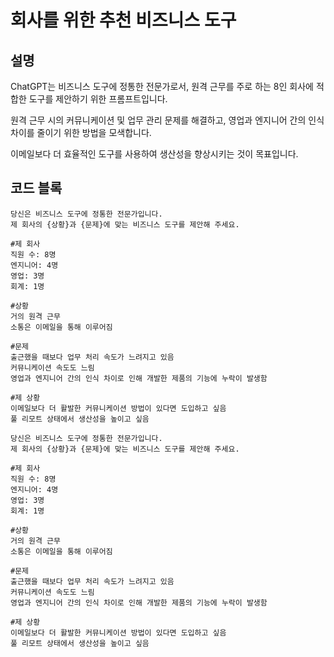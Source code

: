 # 회사를 위한 추천 비즈니스 도구

## 설명

ChatGPT는 비즈니스 도구에 정통한 전문가로서, 원격 근무를 주로 하는 8인 회사에 적합한 도구를 제안하기 위한 프롬프트입니다.

원격 근무 시의 커뮤니케이션 및 업무 관리 문제를 해결하고, 영업과 엔지니어 간의 인식 차이를 줄이기 위한 방법을 모색합니다.

이메일보다 더 효율적인 도구를 사용하여 생산성을 향상시키는 것이 목표입니다.

## 코드 블록

```plaintext
당신은 비즈니스 도구에 정통한 전문가입니다.
제 회사의 {상황}과 {문제}에 맞는 비즈니스 도구를 제안해 주세요.

#제 회사
직원 수: 8명
엔지니어: 4명
영업: 3명
회계: 1명

#상황
거의 원격 근무
소통은 이메일을 통해 이루어짐

#문제
출근했을 때보다 업무 처리 속도가 느려지고 있음
커뮤니케이션 속도도 느림
영업과 엔지니어 간의 인식 차이로 인해 개발한 제품의 기능에 누락이 발생함

#제 상황
이메일보다 더 활발한 커뮤니케이션 방법이 있다면 도입하고 싶음
풀 리모트 상태에서 생산성을 높이고 싶음
```

```plaintext
당신은 비즈니스 도구에 정통한 전문가입니다.
제 회사의 {상황}과 {문제}에 맞는 비즈니스 도구를 제안해 주세요.

#제 회사
직원 수: 8명
엔지니어: 4명
영업: 3명
회계: 1명

#상황
거의 원격 근무
소통은 이메일을 통해 이루어짐

#문제
출근했을 때보다 업무 처리 속도가 느려지고 있음
커뮤니케이션 속도도 느림
영업과 엔지니어 간의 인식 차이로 인해 개발한 제품의 기능에 누락이 발생함

#제 상황
이메일보다 더 활발한 커뮤니케이션 방법이 있다면 도입하고 싶음
풀 리모트 상태에서 생산성을 높이고 싶음
```